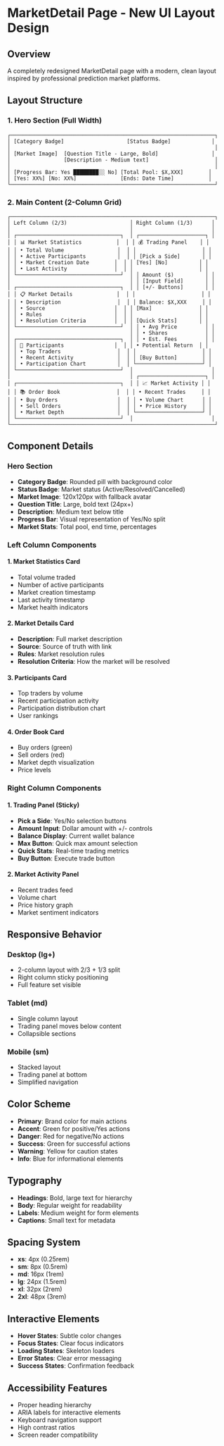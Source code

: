 # MarketDetail Page - New UI Layout Design

## Overview
A completely redesigned MarketDetail page with a modern, clean layout inspired by professional prediction market platforms.

## Layout Structure

### 1. Hero Section (Full Width)
```
┌─────────────────────────────────────────────────────────────────┐
│ [Category Badge]                    [Status Badge]             │
│                                                                 │
│ [Market Image]  [Question Title - Large, Bold]                 │
│                 [Description - Medium text]                     │
│                                                                 │
│ [Progress Bar: Yes ████████░░ No] [Total Pool: $X,XXX]        │
│ [Yes: XX%] [No: XX%]              [Ends: Date Time]           │
└─────────────────────────────────────────────────────────────────┘
```

### 2. Main Content (2-Column Grid)
```
┌─────────────────────────────────────────────────────────────────┐
│ Left Column (2/3)                    │ Right Column (1/3)      │
│                                      │                         │
│ ┌─────────────────────────────────┐  │ ┌─────────────────────┐ │
│ │ 📊 Market Statistics           │  │ │ 💰 Trading Panel    │ │
│ │ • Total Volume                 │  │ │                     │ │
│ │ • Active Participants          │  │ │ [Pick a Side]       │ │
│ │ • Market Creation Date        │  │ │ [Yes] [No]          │ │
│ │ • Last Activity               │  │ │                     │ │
│ └─────────────────────────────────┘  │ │ Amount ($)          │ │
│                                      │ │ [Input Field]       │ │
│ ┌─────────────────────────────────┐  │ │ [+/- Buttons]       │ │
│ │ 📋 Market Details              │  │ │                     │ │
│ │ • Description                  │  │ │ Balance: $X,XXX     │ │
│ │ • Source                      │  │ │ [Max]               │ │
│ │ • Rules                       │  │ │                     │ │
│ │ • Resolution Criteria         │  │ │ [Quick Stats]       │ │
│ └─────────────────────────────────┘  │ │ • Avg Price         │ │
│                                      │ │ • Shares            │ │
│ ┌─────────────────────────────────┐  │ │ • Est. Fees         │ │
│ │ 👥 Participants                │  │ │ • Potential Return  │ │
│ │ • Top Traders                  │  │ │                     │ │
│ │ • Recent Activity              │  │ │ [Buy Button]        │ │
│ │ • Participation Chart          │  │ └─────────────────────┘ │
│ └─────────────────────────────────┘  │                         │
│                                      │ ┌─────────────────────┐ │
│ ┌─────────────────────────────────┐  │ │ 📈 Market Activity │ │
│ │ 📚 Order Book                  │  │ │ • Recent Trades     │ │
│ │ • Buy Orders                   │  │ │ • Volume Chart      │ │
│ │ • Sell Orders                  │  │ │ • Price History     │ │
│ │ • Market Depth                 │  │ └─────────────────────┘ │
│ └─────────────────────────────────┘  │                         │
└─────────────────────────────────────────────────────────────────┘
```

## Component Details

### Hero Section
- **Category Badge**: Rounded pill with background color
- **Status Badge**: Market status (Active/Resolved/Cancelled)
- **Market Image**: 120x120px with fallback avatar
- **Question Title**: Large, bold text (24px+)
- **Description**: Medium text below title
- **Progress Bar**: Visual representation of Yes/No split
- **Market Stats**: Total pool, end time, percentages

### Left Column Components

#### 1. Market Statistics Card
- Total volume traded
- Number of active participants
- Market creation timestamp
- Last activity timestamp
- Market health indicators

#### 2. Market Details Card
- **Description**: Full market description
- **Source**: Source of truth with link
- **Rules**: Market resolution rules
- **Resolution Criteria**: How the market will be resolved

#### 3. Participants Card
- Top traders by volume
- Recent participation activity
- Participation distribution chart
- User rankings

#### 4. Order Book Card
- Buy orders (green)
- Sell orders (red)
- Market depth visualization
- Price levels

### Right Column Components

#### 1. Trading Panel (Sticky)
- **Pick a Side**: Yes/No selection buttons
- **Amount Input**: Dollar amount with +/- controls
- **Balance Display**: Current wallet balance
- **Max Button**: Quick max amount selection
- **Quick Stats**: Real-time trading metrics
- **Buy Button**: Execute trade button

#### 2. Market Activity Panel
- Recent trades feed
- Volume chart
- Price history graph
- Market sentiment indicators

## Responsive Behavior

### Desktop (lg+)
- 2-column layout with 2/3 + 1/3 split
- Right column sticky positioning
- Full feature set visible

### Tablet (md)
- Single column layout
- Trading panel moves below content
- Collapsible sections

### Mobile (sm)
- Stacked layout
- Trading panel at bottom
- Simplified navigation

## Color Scheme
- **Primary**: Brand color for main actions
- **Accent**: Green for positive/Yes actions
- **Danger**: Red for negative/No actions
- **Success**: Green for successful actions
- **Warning**: Yellow for caution states
- **Info**: Blue for informational elements

## Typography
- **Headings**: Bold, large text for hierarchy
- **Body**: Regular weight for readability
- **Labels**: Medium weight for form elements
- **Captions**: Small text for metadata

## Spacing System
- **xs**: 4px (0.25rem)
- **sm**: 8px (0.5rem)
- **md**: 16px (1rem)
- **lg**: 24px (1.5rem)
- **xl**: 32px (2rem)
- **2xl**: 48px (3rem)

## Interactive Elements
- **Hover States**: Subtle color changes
- **Focus States**: Clear focus indicators
- **Loading States**: Skeleton loaders
- **Error States**: Clear error messaging
- **Success States**: Confirmation feedback

## Accessibility Features
- Proper heading hierarchy
- ARIA labels for interactive elements
- Keyboard navigation support
- High contrast ratios
- Screen reader compatibility
